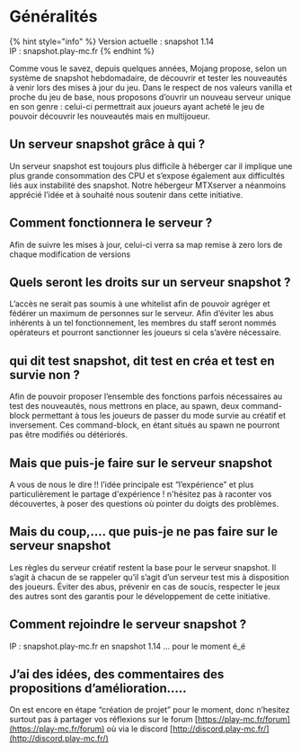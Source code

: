 # Généralités

{% hint style="info" %}
Version actuelle : snapshot 1.14  
IP : snapshot.play-mc.fr
{% endhint %}

Comme vous le savez, depuis quelques années, Mojang propose, selon un système de snapshot hebdomadaire, de découvrir et tester les nouveautés à venir lors des mises à jour du jeu. Dans le respect de nos valeurs vanilla et proche du jeu de base, nous proposons d’ouvrir un nouveau serveur unique en son genre : celui-ci permettrait aux joueurs ayant acheté le jeu de pouvoir découvrir les nouveautés mais en multijoueur.

## Un serveur snapshot grâce à qui ?

Un serveur snapshot est toujours plus difficile à héberger car il implique une plus grande consommation des CPU et s’expose également aux difficultés liés aux instabilité des snapshot. Notre hébergeur MTXserver a néanmoins apprécié l’idée et à souhaité nous soutenir dans cette initiative.

## Comment fonctionnera le serveur ?

Afin de suivre les mises à jour, celui-ci verra sa map remise à zero lors de chaque modification de versions

## Quels seront les droits sur un serveur snapshot ?

L’accès ne serait pas soumis à une whitelist afin de pouvoir agréger et fédérer un maximum de personnes sur le serveur. Afin d’éviter les abus inhérents à un tel fonctionnement, les membres du staff seront nommés opérateurs et pourront sanctionner les joueurs si cela s’avère nécessaire.

## qui dit test snapshot, dit test en créa et test en survie non ?

Afin de pouvoir proposer l’ensemble des fonctions parfois nécessaires au test des nouveautés, nous mettrons en place, au spawn, deux command-block permettant à tous les joueurs de passer du mode survie au créatif et inversement. Ces command-block, en étant situés au spawn ne pourront pas être modifiés ou détériorés.

## Mais que puis-je faire sur le serveur snapshot

A vous de nous le dire !! l’idée principale est “l’expérience” et plus particulièrement le partage d'expérience ! n'hésitez pas à raconter vos découvertes, à poser des questions où pointer du doigts des problèmes.

## Mais du coup,.... que puis-je ne pas faire sur le serveur snapshot

Les règles du serveur créatif restent la base pour le serveur snapshot. Il s’agit à chacun de se rappeler qu’il s’agit d’un serveur test mis à disposition des joueurs. Éviter des abus, prévenir en cas de soucis, respecter le jeux des autres sont des garantis pour le développement de cette initiative.

## Comment rejoindre le serveur snapshot ?

IP : snapshot.play-mc.fr en snapshot 1.14 ... pour le moment é\_é

## J’ai des idées, des commentaires des propositions d’amélioration…..

On est encore en étape “création de projet” pour le moment, donc n’hesitez surtout pas à partager vos réflexions sur le forum [https://play-mc.fr/forum](https://play-mc.fr/forum) où via le discord [http://discord.play-mc.fr/](http://discord.play-mc.fr/)

